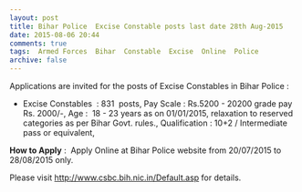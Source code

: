```yaml
---
layout: post
title: Bihar Police  Excise Constable posts last date 28th Aug-2015   
date: 2015-08-06 20:44
comments: true
tags:  Armed Forces  Bihar  Constable  Excise  Online  Police 
archive: false
---
```

Applications are invited for the posts of Excise Constables in Bihar Police :


- Excise Constables  : 831  posts, Pay Scale : Rs.5200 - 20200 grade pay Rs. 2000/-, Age :  18 - 23 years as on 01/01/2015, relaxation to reserved categories as per Bihar Govt. rules., Qualification : 10+2 / Intermediate pass or equivalent, 


**How to Apply** :  Apply Online at Bihar Police website from 20/07/2015 to 28/08/2015 only. 

Please visit <http://www.csbc.bih.nic.in/Default.asp>  for details.




